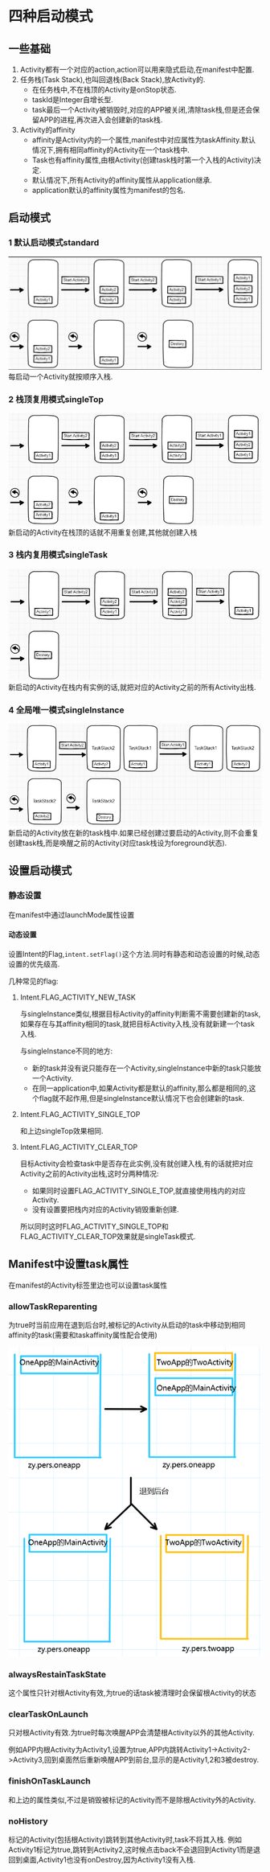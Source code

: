 # 四种启动模式
## 一些基础
1. Activity都有一个对应的action,action可以用来隐式启动,在manifest中配置.
2.  任务栈(Task Stack),也叫回退栈(Back Stack),放Activity的. 
    * 在任务栈中,不在栈顶的Activity是onStop状态.
    * taskId是Integer自增长型.
    * task最后一个Activity被销毁时,对应的APP被关闭,清除task栈,但是还会保留APP的进程,再次进入会创建新的task栈.
3. Activity的affinity
    * affinity是Activity内的一个属性,manifest中对应属性为taskAffinity.默认情况下,拥有相同affinity的Activity在一个task栈中.
    * Task也有affinity属性,由根Activity(创建task栈时第一个入栈的Activity)决定.
    * 默认情况下,所有Activity的affinity属性从application继承.
    * application默认的affinity属性为manifest的包名.
## 启动模式
### 1 默认启动模式standard
![standatd](../../../images/Activity启动模式-standard.png)
每启动一个Activity就按顺序入栈.
### 2 栈顶复用模式singleTop
![singleTop](../../../images/Activity启动模式-singleTop.jpg)
新启动的Activity在栈顶的话就不用重复创建,其他就创建入栈
### 3 栈内复用模式singleTask
![singleTask](../../../images/Activity启动模式-singleTask.jpg)
新启动的Activity在栈内有实例的话,就把对应的Activity之前的所有Activity出栈.
### 4 全局唯一模式singleInstance
![singleInstance](../../../images/Activity启动模式-singleInstance.jpg)
新启动的Activity放在新的task栈中.如果已经创建过要启动的Activity,则不会重复创建task栈,而是唤醒之前的Activity(对应task栈设为foreground状态).
## 设置启动模式
### 静态设置
在manifest中通过launchMode属性设置
#### 动态设置
设置Intent的Flag,```intent.setFlag()```这个方法.同时有静态和动态设置的时候,动态设置的优先级高.

几种常见的flag:
1. Intent.FLAG_ACTIVITY_NEW_TASK

    与singleInstance类似,根据目标Activity的affinity判断需不需要创建新的task,如果存在与其affinity相同的task,就把目标Activity入栈,没有就新建一个task入栈.

    与singleInstance不同的地方:
    * 新的task并没有说只能存在一个Activity,singleInstance中新的task只能放一个Activity.
    * 在同一application中,如果Activity都是默认的affinity,那么都是相同的,这个flag就不起作用,但是singleInstance默认情况下也会创建新的task.
2. Intent.FLAG_ACTIVITY_SINGLE_TOP

    和上边singleTop效果相同.
3. Intent.FLAG_ACTIVITY_CLEAR_TOP
    
    目标Activity会检查task中是否存在此实例,没有就创建入栈,有的话就把对应Activity之前的Activity出栈,这时分两种情况:
    * 如果同时设置FLAG_ACTIVITY_SINGLE_TOP,就直接使用栈内的对应Activity.
    * 没有设置要把栈内对应的Activity销毁重新创建.

    所以同时这时FLAG_ACTIVITY_SINGLE_TOP和FLAG_ACTIVITY_CLEAR_TOP效果就是singleTask模式.

## Manifest中设置task属性
在manifest的Activity标签里边也可以设置task属性
### allowTaskReparenting
为true时当前应用在退到后台时,被标记的Activity从启动的task中移动到相同affinity的task(需要和taskaffinity属性配合使用)

![allowTaskReparenting](../../../images/Activity启动模式-allowTaskReparenting.jpg)

### alwaysRestainTaskState
这个属性只针对根Activity有效,为true的话task被清理时会保留根Activity的状态

### clearTaskOnLaunch
只对根Activity有效.为true时每次唤醒APP会清楚根Activity以外的其他Activity.

例如APP内根Activity为Activity1,设置为true,APP内跳转Activity1->Activity2->Activity3,回到桌面然后重新唤醒APP到前台,显示的是Activity1,2和3被destroy.

### finishOnTaskLaunch
和上边的属性类似,不过是销毁被标记的Activity而不是除根Activity外的Activity.

### noHistory
标记的Activity(包括根Activity)跳转到其他Activity时,task不将其入栈.
例如Activity1标记为true,跳转到Activity2,这时候点击back不会退回到Activity1而是退回到桌面,Activity1也没有onDestroy,因为Activity1没有入栈.
    